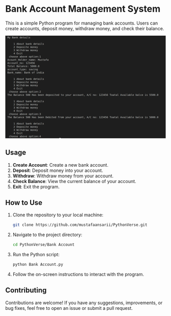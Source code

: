 # Bank Account Management System

This is a simple Python program for managing bank accounts. Users can create accounts, deposit money, withdraw money, and check their balance.

![Bank Account Management System](/Bank%20Account/assets/bank.png)

## Usage

1. **Create Account**: Create a new bank account.
2. **Deposit**: Deposit money into your account.
3. **Withdraw**: Withdraw money from your account.
4. **Check Balance**: View the current balance of your account.
5. **Exit**: Exit the program.

## How to Use

1. Clone the repository to your local machine:
    ```bash
    git clone https://github.com/mustafaansarii/PythonVerse.git
    ```

2. Navigate to the project directory:
    ```bash
    cd PythonVerse/Bank Account
    ```

3. Run the Python script:
    ```bash
    python Bank Account.py
    ```

4. Follow the on-screen instructions to interact with the program.

## Contributing

Contributions are welcome! If you have any suggestions, improvements, or bug fixes, feel free to open an issue or submit a pull request.
